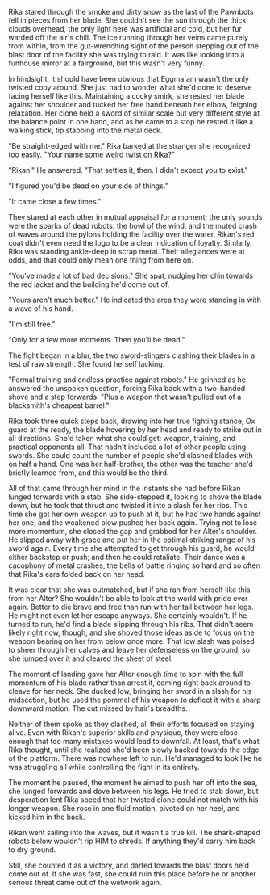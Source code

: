 Rika stared through the smoke and dirty snow as the last of the Pawnbots fell in pieces from her blade. She couldn't see the sun through the thick clouds overhead, the only light here was artificial and cold, but her fur warded off the air's chill. The ice running through her veins came purely from within, from the gut-wrenching sight of the person stepping out of the blast door of the facility she was trying to raid. It was like looking into a funhouse mirror at a fairground, but this wasn't very funny.

In hindsight, it should have been obvious that Eggma'am wasn't the only twisted copy around. She just had to wonder what she'd done to deserve facing herself like this. Maintaining a cocky smirk, she rested her blade against her shoulder and tucked her free hand beneath her elbow, feigning relaxation. Her clone held a sword of similar scale but very different style at the balance point in one hand, and as he came to a stop he rested it like a walking stick, tip stabbing into the metal deck.

"Be straight-edged with me." Rika barked at the stranger she recognized too easily. "Your name some weird twist on Rika?"

"Rikan." He answered. "That settles it, then. I didn't expect you to exist."

"I figured you'd be dead on your side of things."

"It came close a few times."

They stared at each other in mutual appraisal for a moment; the only sounds were the sparks of dead robots, the howl of the wind, and the muted crash of waves around the pylons holding the facility over the water. Rikan's red coat didn't even need the logo to be a clear indication of loyalty. Simlarly, Rika was standing ankle-deep in scrap metal. Their allegiances were at odds, and that could only mean one thing from here on.

"You've made a lot of bad decisions." She spat, nudging her chin towards the red jacket and the building he'd come out of.

"Yours aren't much better." He indicated the area they were standing in with a wave of his hand.

"I'm still free."

"Only for a few more moments. Then you'll be dead."

The fight began in a blur, the two sword-slingers clashing their blades in a test of raw strength. She found herself lacking.

"Formal training and endless practice against robots." He grinned as he answered the unspoken question, forcing Rika back with a two-handed shove and a step forwards. "Plus a weapon that wasn't pulled out of a blacksmith's cheapest barrel."

Rika took three quick steps back, drawing into her true fighting stance, Ox guard at the ready, the blade hovering by her head and ready to strike out in all directions. She'd taken what she could get: weapon, training, and practical opponents all. That hadn't included a lot of other people using swords. She could count the number of people she'd clashed blades with on half a hand. One was her half-brother, the other was the teacher she'd briefly learned from, and this would be the third.

All of that came through her mind in the instants she had before Rikan lunged forwards with a stab. She side-stepped it, looking to shove the blade down, but he took that thrust and twisted it into a slash for her ribs. This time she got her own weapon up to push at it, but he had two hands against her one, and the weakened blow pushed her back again. Trying not to lose more momentum, she closed the gap and grabbed for her Alter's shoulder. He slipped away with grace and put her in the optimal striking range of his sword again. Every time she attempted to get through his guard, he would either backstep or push; and then he could retaliate. Their dance was a cacophony of metal crashes, the bells of battle ringing so hard and so often that Rika's ears folded back on her head. 

It was clear that she was outmatched, but if she ran from herself like this, from her Alter? She wouldn't be able to look at the world with pride ever again. Better to die brave and free than run with her tail between her legs. He might not even let her escape anyways. She certainly wouldn't. If he turned to run, he'd find a blade slipping through his ribs. That didn't seem likely right now, though, and she shoved those ideas aside to focus on the weapon bearing on her from below once more. That low slash was poised to sheer through her calves and leave her defenseless on the ground, so she jumped over it and cleared the sheet of steel. 

The moment of landing gave her Alter enough time to spin with the full momentum of his blade rather than arrest it, coming right back around to cleave for her neck. She ducked low, bringing her sword in a slash for his midsection, but he used the pommel of his weapon to deflect it with a sharp downward motion. The cut missed by hair's breadths.

Neither of them spoke as they clashed, all their efforts focused on staying alive. Even with Rikan's superior skills and physique, they were close enough that too many mistakes would lead to downfall. At least, that's what Rika thought, until she realized she'd been slowly backed towards the edge of the platform. There was nowhere left to run. He'd managed to look like he was struggling all while controlling the fight in its entirety. 

The moment he paused, the moment he aimed to push her off into the sea, she lunged forwards and dove between his legs. He tried to stab down, but desperation lent Rika speed that her twisted clone could not match with his longer weapon. She rose in one fluid motion, pivoted on her heel, and kicked him in the back.

Rikan went sailing into the waves, but it wasn't a true kill. The shark-shaped robots below wouldn't rip HIM to shreds. If anything they'd carry him back to dry ground. 

Still, she counted it as a victory, and darted towards the blast doors he'd come out of. If she was fast, she could ruin this place before he or another serious threat came out of the wetwork again.
